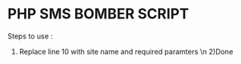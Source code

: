 # PHP SMS BOMBER SCRIPT

Steps to use :
1) Replace line 10 with site name and required paramters \n
2)Done
